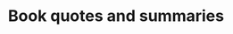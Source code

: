 ---
category: book-quotes-and-summaries
title: Book quotes and summaries
description:
hero:
  label:
  heading:
  text_markdown:
page_blocks:
  - _id: posts_relevant
---